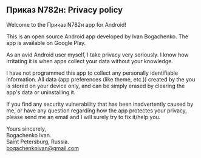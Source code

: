## Приказ N782н: Privacy policy

Welcome to the Приказ N782н app for Android!

This is an open source Android app developed by Ivan Bogachenko. The app is available on Google Play.

As an avid Android user myself, I take privacy very seriously.
I know how irritating it is when apps collect your data without your knowledge.

I have not programmed this app to collect any personally identifiable information. All data (app preferences (like theme, etc.)) created by the you is stored on your device only, and can be simply erased by clearing the app's data or uninstalling it.

If you find any security vulnerability that has been inadvertently caused by me, or have any question regarding how the app protectes your privacy, please send me an email and I will surely try to fix it/help you.

Yours sincerely,  
Bogachenko Ivan.  
Saint Petersburg, Russia.  
bogachenkoivan@gmail.com

